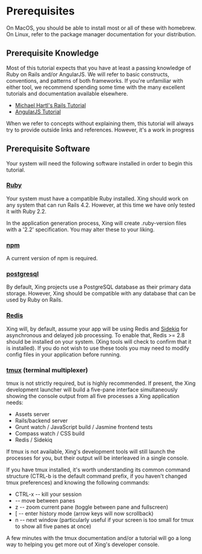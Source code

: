 # Prerequisites

On MacOS, you should be able to install most or all of these with homebrew.  On Linux, refer to the package manager documentation for your distribution. 

## Prerequisite Knowledge

Most of this tutorial expects that you have at least a passing knowledge of Ruby on Rails and/or AngularJS. We will refer to basic constructs, conventions, and patterns of both frameworks.  If you're unfamiliar with either tool, we recommend spending some time with the many excellent tutorials and documentation available elsewhere.

* [Michael Hartl's Rails Tutorial](https://www.railstutorial.org/)
* [AngularJS Tutorial](https://docs.angularjs.org/tutorial)

When we refer to concepts without explaining them, this tutorial will always try to provide outside links and references.  However, it's a work in progress

## Prerequisite Software

Your system will need the following software installed in order to begin this tutorial.

### [Ruby](https://www.ruby-lang.org/en/)

Your system must have a compatible Ruby installed. Xing should work on any system that can run Rails 4.2. However, at this time we have only tested it with Ruby 2.2.

In the application generation process, Xing will create .ruby-version files with a '2.2' specification.  You may alter these to your liking.

### [npm](https://www.npmjs.com/)

A current version of npm is required.

### [postgresql](http://www.postgresql.org/) 

By default, Xing projects use a PostgreSQL database as their primary data storage. However, Xing should be compatible with any database that can be used by Ruby on Rails.

### [Redis](http://redis.io/)

Xing will, by default, assume your app will be using Redis and [Sidekiq](http://sidekiq.org/) for asynchronous and delayed job processing.  To enable that, Redis >= 2.8 should be installed on your system. (Xing tools will check to confirm that it is installed).  If you do not wish to use these tools you may need to modify config files in your application before running. 

### [tmux](https://tmux.github.io/) (terminal multiplexer)

tmux is not strictly required, but is highly recommended.  If present, the Xing development launcher will build a five-pane interface simultaneously showing the console output from all five processes a Xing application needs:

* Assets server
* Rails/backend server
* Grunt watch / JavaScript build / Jasmine frontend tests
* Compass watch / CSS build
* Redis / Sidekiq

If tmux is not available, Xing's development tools will still launch the processes for you, but their output will be interleaved in a single console.

If you have tmux installed, it's worth understanding its common command structure (CTRL-b is the default command prefix, if you haven't changed tmux preferences) and knowing the following commands:

* <prefix> CTRL-x  -- kill your session
* <prefix> <arrow keys> -- move between panes
* <prefix> z -- zoom current pane (toggle between pane and fullscreen)
* <prefix> [ -- enter history mode (arrow keys will now scrollback)
* <prefix> n -- next window (particularly useful if your screen is too small for tmux to show all five panes at once)

A few minutes with the tmux documentation and/or a tutorial will go a long way to helping you get more out of Xing's developer console.



 


